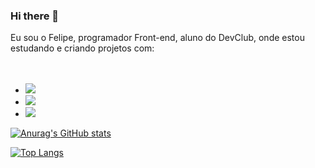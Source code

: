 ### Hi there    👋


Eu sou o Felipe, programador Front-end, aluno do DevClub,  onde estou estudando e criando projetos com:  
<br><br>
- <img src= "https://img.shields.io/badge/HTML5-E34F26?style=for-the-badge&logo=html5&logoColor=white" />
 

- <img src= "https://img.shields.io/badge/CSS3-1572B6?style=for-the-badge&logo=css3&logoColor=white" />

- <img src = "https://img.shields.io/badge/JavaScript-F7DF1E?style=for-the-badge&logo=javascript&logoColor=black" />



[![Anurag's GitHub stats](https://github-readme-stats.vercel.app/api?username=Felipe3a)](https://github.com/anuraghazra/github-readme-stats)

[![Top Langs](https://github-readme-stats.vercel.app/api/top-langs/?username=Felipe3a)](https://github.com/anuraghazra/github-readme-stats)
